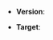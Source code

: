 <!-- Which version of electron-builder are you using? -->
* **Version**: 

<!-- What target are you building for? -->
* **Target**: 

<!-- Enter your issue details below this comment. -->